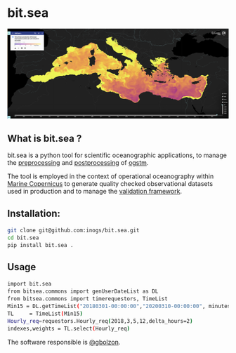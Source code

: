 # bit.sea
![ogstm picture](https://github.com/inogs/ogstm/blob/master/DOC/PICTURES/PPN_MED_OGSTM_BFM.png)
## What is bit.sea ?
bit.sea is a python tool for scientific oceanographic applications,
to manage the [preprocessing](https://github.com/inogs/ogstm_preproc) and [postprocessing](https://github.com/inogs/ogstm/ogstm_postproc) of [ogstm](https://github.com/inogs/ogstm).




The tool is employed in the context of operational oceanography within [Marine Copernicus](https://data.marine.copernicus.eu/product/MEDSEA_ANALYSISFORECAST_BGC_006_014/description)
to generate quality checked observational datasets used in production and to manage the [validation framework](https://catalogue.marine.copernicus.eu/documents/QUID/CMEMS-MED-QUID-006-014.pdf).

## Installation:

```bash
git clone git@github.com:inogs/bit.sea.git
cd bit.sea
pip install bit.sea .
```

## Usage

```bash
import bit.sea
from bitsea.commons import genUserDateList as DL
from bitsea.commons import timerequestors, TimeList
Min15 = DL.getTimeList("20180301-00:00:00","20200310-00:00:00", minutes=15)
TL     = TimeList(Min15)
Hourly_req=requestors.Hourly_req(2018,3,5,12,delta_hours=2)
indexes,weights = TL.select(Hourly_req)
```


The software responsible is [@gbolzon](https://www.github.com/gbolzon).